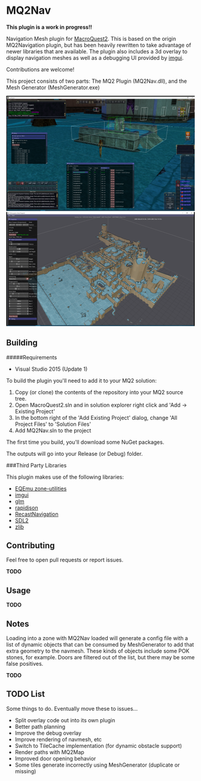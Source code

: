 MQ2Nav
======

**This plugin is a work in progress!!**

Navigation Mesh plugin for [MacroQuest2](http://www.macroquest2.com). This is based on the origin MQ2Navigation plugin, but has been heavily rewritten to take advantage of newer libraries that are available. The plugin also includes a 3d overlay to display navigation meshes as well as a debugging UI provided by [imgui](https://github.com/ocornut/imgui/). 

Contributions are welcome!

This project consists of two parts: The MQ2 Plugin (MQ2Nav.dll), and the Mesh Generator (MeshGenerator.exe)

![screenshot of some MQ2Nav features](/images/mq2nav1.png?raw=true)
![screenshot of navmesh in MeshGenerator.exe](/images/meshgen1.png?raw=true)


Building
--------

#####Requirements

* Visual Studio 2015 (Update 1)

To build the plugin you'll need to add it to your MQ2 solution:

1. Copy (or clone) the contents of the repository into your MQ2 source tree.
2. Open MacroQuest2.sln and in solution explorer right click and 'Add -> Existing Project'
3. In the bottom right of the 'Add Existing Project' dialog, change 'All Project Files' to 'Solution Files'
4. Add MQ2Nav.sln to the project

The first time you build, you'll download some NuGet packages.

The outputs will go into your Release (or Debug) folder.

###Third Party Libraries

This plugin makes use of the following libraries:

* [EQEmu zone-utilities](https://github.com/EQEmu/zone-utilities)
* [imgui](https://github.com/ocornut/imgui)
* [glm](http://glm.g-truc.net)
* [rapidjson](http://rapidjson.org)
* [RecastNavigation](https://github.com/recastnavigation/recastnavigation)
* [SDL2](http://libsdl.org/)
* [zlib](http://zlib.net/)


Contributing
------------

Feel free to open pull requests or report issues.

**TODO**

Usage
-----

**TODO**

Notes
-----

Loading into a zone with MQ2Nav loaded will generate a config file with a list of dynamic objects that can be consumed by MeshGenerator to add that extra geometry to the navmesh. These kinds of objects include some POK stones, for example. Doors are filtered out of the list, but there may be some false positives.

**TODO**

TODO List
---------

Some things to do. Eventually move these to issues...

- Split overlay code out into its own plugin
- Better path planning
- Improve the debug overlay
- Improve rendering of navmesh, etc
- Switch to TileCache implementation (for dynamic obstacle support)
- Render paths with MQ2Map
- Improved door opening behavior
- Some tiles generate incorrectly using MeshGenerator (duplicate or missing)
